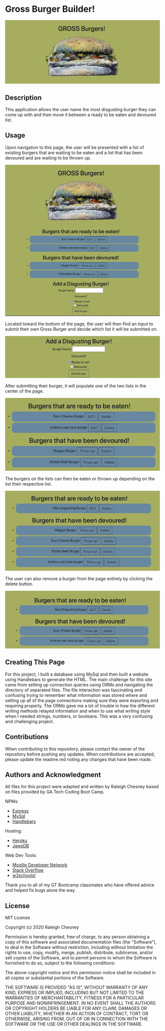 # Gross Burger Builder!

![Gross Burger](./public/assets/images/burger-home.png)

## Description

This application allows the user name the most disgusting burger they can come up with and then move it between a ready to be eaten and devoured list.

## Usage

Upon navigation to this page, the user will be presented with a list of existing burgers that are waiting to be eaten and a list that has been devoured and are waiting to be thrown up.

![Gross Full Page](./public/assets/images/burger-full.png)

Located toward the bottom of the page, the user will then find an input to submit their own Gross Burger and decide which list it will be submitted on.

![Gross Burger Creator](./public/assets/images/burger-add.png)

After submitting their burger, it will populate one of the two lists in the center of the page.

![Gross Burger Lists](./public/assets/images/burger-lists.png)

The burgers on the lists can then be eaten or thrown up depending on the list their respective list.

![Gross Burger Eat/Throw up](./public/assets/images/burger-list-move.png)

The user can also remove a burger from the page entirely by clicking the delete button.

![Gross Burger Delete](./public/assets/images/burger-delete.png)

## Creating This Page

For this project, I built a database using MySql and then built a website using Handlebars to generate the HTML. The main challenge for this site came from setting up connection queries using ORMs and navigating the directory of separated files. The file interaction was fascinating and confusing trying to remember what information was stored where and setting up all of the page connections making sure they were exporting and requiring properly. The ORMs gave me a lot of trouble in how the different writing methods relayed information and when to use what writing style when I needed strings, numbers, or booleans. This was a very confusing and challenging project.

## Contributions

When contributing to this repository, please contact the owner of the repository before pushing any updates.
When contributions are accepted, please update the readme.md noting any changes that have been made.

## Authors and Acknowledgment

All files for this project were adapted and written by Raleigh Chesney based on files provided by GA Tech Coding Boot Camp.

NPMs:
* [Express](https://www.npmjs.com/package/express)
* [MySql](https://www.npmjs.com/package/mysql)
* [Handlebars](https://www.npmjs.com/package/handlebars)

Hosting:
* [Heroku](https://www.heroku.com/home)
* [JawsDB](https://www.jawsdb.com/)

Web Dev Tools:
* [Mozille Developer Network](https://developer.mozilla.org/en-US/)
* [Stack Overflow](https://stackoverflow.com/)
* [w3schools!](https://www.w3schools.com/bootstrap4/default.asp)


Thank you to all of my GT Bootcamp classmates who have offered advice and helped fix bugs alone the way.

## License

MIT License

Copyright (c) 2020 Raleigh Chesney

Permission is hereby granted, free of charge, to any person obtaining a copy
of this software and associated documentation files (the "Software"), to deal
in the Software without restriction, including without limitation the rights
to use, copy, modify, merge, publish, distribute, sublicense, and/or sell
copies of the Software, and to permit persons to whom the Software is
furnished to do so, subject to the following conditions:

The above copyright notice and this permission notice shall be included in all
copies or substantial portions of the Software.

THE SOFTWARE IS PROVIDED "AS IS", WITHOUT WARRANTY OF ANY KIND, EXPRESS OR
IMPLIED, INCLUDING BUT NOT LIMITED TO THE WARRANTIES OF MERCHANTABILITY,
FITNESS FOR A PARTICULAR PURPOSE AND NONINFRINGEMENT. IN NO EVENT SHALL THE
AUTHORS OR COPYRIGHT HOLDERS BE LIABLE FOR ANY CLAIM, DAMAGES OR OTHER
LIABILITY, WHETHER IN AN ACTION OF CONTRACT, TORT OR OTHERWISE, ARISING FROM,
OUT OF OR IN CONNECTION WITH THE SOFTWARE OR THE USE OR OTHER DEALINGS IN THE
SOFTWARE.

